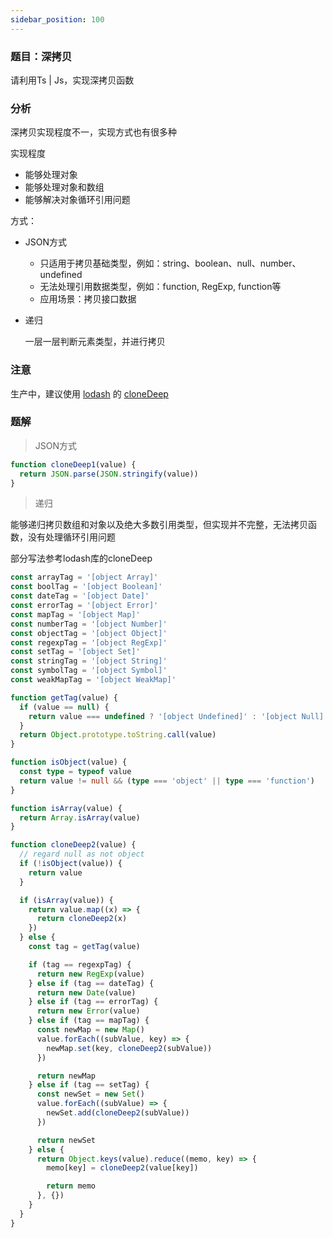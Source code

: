 ```yaml
---
sidebar_position: 100
---
```


### 题目：深拷贝

请利用Ts | Js，实现深拷贝函数

### 分析

深拷贝实现程度不一，实现方式也有很多种

实现程度

- 能够处理对象
- 能够处理对象和数组
- 能够解决对象循环引用问题

方式：

- JSON方式

  - 只适用于拷贝基础类型，例如：string、boolean、null、number、undefined
  - 无法处理引用数据类型，例如：function, RegExp, function等
  - 应用场景：拷贝接口数据

- 递归

  一层一层判断元素类型，并进行拷贝

### 注意

生产中，建议使用 [lodash](https://github.com/lodash/lodash) 的 [cloneDeep](https://github.com/lodash/lodash/blob/master/cloneDeep.js) 

### 题解

> JSON方式

```ts
function cloneDeep1(value) {
  return JSON.parse(JSON.stringify(value))
}
```

> 递归

能够递归拷贝数组和对象以及绝大多数引用类型，但实现并不完整，无法拷贝函数，没有处理循环引用问题

部分写法参考lodash库的cloneDeep

```ts
const arrayTag = '[object Array]'
const boolTag = '[object Boolean]'
const dateTag = '[object Date]'
const errorTag = '[object Error]'
const mapTag = '[object Map]'
const numberTag = '[object Number]'
const objectTag = '[object Object]'
const regexpTag = '[object RegExp]'
const setTag = '[object Set]'
const stringTag = '[object String]'
const symbolTag = '[object Symbol]'
const weakMapTag = '[object WeakMap]'

function getTag(value) {
  if (value == null) {
    return value === undefined ? '[object Undefined]' : '[object Null]'
  }
  return Object.prototype.toString.call(value)
}

function isObject(value) {
  const type = typeof value
  return value != null && (type === 'object' || type === 'function')
}

function isArray(value) {
  return Array.isArray(value)
}

function cloneDeep2(value) {
  // regard null as not object
  if (!isObject(value)) {
    return value
  }

  if (isArray(value)) {
    return value.map((x) => {
      return cloneDeep2(x)
    })
  } else {
    const tag = getTag(value)

    if (tag == regexpTag) {
      return new RegExp(value)
    } else if (tag == dateTag) {
      return new Date(value)
    } else if (tag == errorTag) {
      return new Error(value)
    } else if (tag == mapTag) {
      const newMap = new Map()
      value.forEach((subValue, key) => {
        newMap.set(key, cloneDeep2(subValue))
      })

      return newMap
    } else if (tag == setTag) {
      const newSet = new Set()
      value.forEach((subValue) => {
        newSet.add(cloneDeep2(subValue))
      })

      return newSet
    } else {
      return Object.keys(value).reduce((memo, key) => {
        memo[key] = cloneDeep2(value[key])

        return memo
      }, {})
    }
  }
}
```

